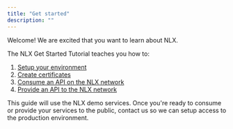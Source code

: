 ```yaml
---
title: "Get started"
description: ""
---
```


Welcome! We are excited that you want to learn about NLX.

The NLX Get Started Tutorial teaches you how to:

1. [Setup your environment](../setup-your-environment)
1. [Create certificates](../create-certificates)
1. [Consume an API on the NLX network](../consume-an-api)
1. [Provide an API to the NLX network](../provide-an-api)

This guide will use the NLX demo services. Once you're ready to consume or provide your services 
to the public, contact us so we can setup access to the production environment.

